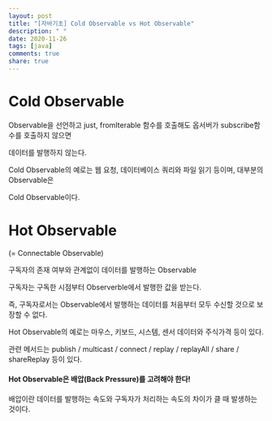 ```yaml
---
layout: post
title: "[자바기초] Cold Observable vs Hot Observable"
description: " "
date: 2020-11-26
tags: [java]
comments: true
share: true
---
```



# Cold Observable
  
  
  Observable을 선언하고 just, fromIterable 함수를 호출해도 옵서버가 subscribe함수를 호출하지 않으면
  
  데이터를 발행하지 않는다.
  
  Cold Observable의 예로는 웹 요청, 데이터베이스 쿼리와 파일 읽기 등이며, 대부분의 Observable은
  
  Cold Observable이다. 
  
  
# Hot Observable
  
  
  (= Connectable Observable)
  
  구독자의 존재 여부와 관계없이 데이터를 발행하는 Observable
  
  구독자는 구독한 시점부터 Observerble에서 발행한 값을 받는다.  
  
  즉, 구독자로서는 Observable에서 발행하는 데이터를 처음부터 모두 수신할 것으로 보장할 수 없다.
  
  Hot Observable의 예로는 마우스, 키보드, 시스템, 센서 데이터와 주식가격 등이 있다.
  
  관련 메서드는 publish / multicast / connect / replay / replayAll / share / shareReplay 등이 있다.  
   
  #### Hot Observable은 **배압**(Back Pressure)를 고려해야 한다!
  
  배압이란 데이터를 발행하는 속도와 구독자가 처리하는 속도의 차이가 클 때 발생하는 것이다.
